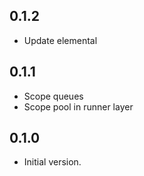 ## 0.1.2

- Update elemental

## 0.1.1

- Scope queues
- Scope pool in runner layer

## 0.1.0

- Initial version.

